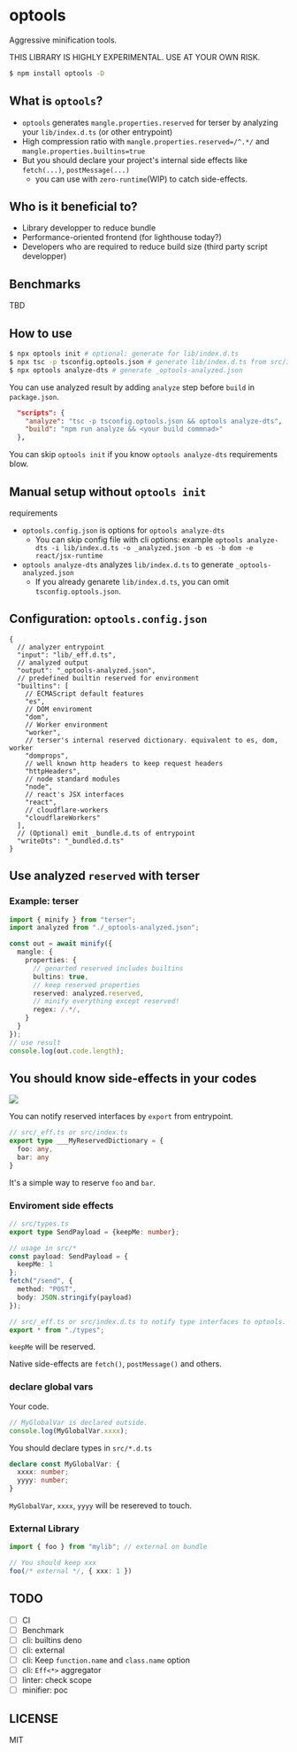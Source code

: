 # optools

Aggressive minification tools.

THIS LIBRARY IS HIGHLY EXPERIMENTAL. USE AT YOUR OWN RISK.

```bash
$ npm install optools -D 
```

## What is `optools`?

- `optools` generates `mangle.properties.reserved` for terser by analyzing your `lib/index.d.ts` (or other entrypoint)
- High compression ratio with `mangle.properties.reserved=/^.*/` and `mangle.properties.builtins=true`
- But you should declare your project's internal side effects like `fetch(...)`, `postMessage(...)`
  - you can use with `zero-runtime`(WIP) to catch side-effects.

## Who is it beneficial to?

- Library developper to reduce bundle
- Performance-oriented frontend (for lighthouse today?)
- Developers who are required to reduce build size (third party script developper)

## Benchmarks

TBD

## How to use

```bash
$ npx optools init # optional: generate for lib/index.d.ts
$ npx tsc -p tsconfig.optools.json # generate lib/index.d.ts from src/index.ts
$ npx optools analyze-dts # generate _optools-analyzed.json
```

You can use analyzed result by adding `analyze` step before `build` in `package.json`.

```json
  "scripts": {
    "analyze": "tsc -p tsconfig.optools.json && optools analyze-dts",
    "build": "npm run analyze && <your build commnad>"
  },
```

You can skip `optools init` if you know `optools analyze-dts` requirements blow.

## Manual setup without `optools init`

requirements

- `optools.config.json` is options for `optools analyze-dts`
  - You can skip config file with cli options: example `optools analyze-dts -i lib/index.d.ts -o _analyzed.json -b es -b dom -e react/jsx-runtime`
- `optools analyze-dts` analyzes `lib/index.d.ts` to generate `_optools-analyzed.json`
  - If you already genarete `lib/index.d.ts`, you can omit `tsconfig.optools.json`.

## Configuration: `optools.config.json`

```jsonc
{
  // analyzer entrypoint
  "input": "lib/_eff.d.ts",
  // analyzed output
  "output": "_optools-analyzed.json",
  // predefined builtin reserved for environment
  "builtins": [
    // ECMAScript default features 
    "es",
    // DOM enviroment
    "dom",
    // Worker environment
    "worker",
    // terser's internal reserved dictionary. equivalent to es, dom, worker
    "domprops",
    // well known http headers to keep request headers
    "httpHeaders",
    // node standard modules
    "node",
    // react's JSX interfaces
    "react",
    // cloudflare-workers
    "cloudflareWorkers"
  ],
  // (Optional) emit _bundle.d.ts of entrypoint
  "writeDts": "_bundled.d.ts"
}
```

## Use analyzed `reserved` with terser

### Example: terser

```ts
import { minify } from "terser";
import analyzed from "./_optools-analyzed.json";

const out = await minify({
  mangle: {
    properties: {
      // genarted reserved includes builtins
      bultins: true,
      // keep reserved properties
      reserved: analyzed.reserved,
      // minify everything except reserved!
      regex: /.*/,
    }
  }
});
// use result
console.log(out.code.length);
```

## You should know side-effects in your codes

![](https://i.gyazo.com/35c576bebd9c6a938612a10fe352dced.png)

You can notify reserved interfaces by `export` from entrypoint. 

```ts
// src/_eff.ts or src/index.ts
export type ___MyReservedDictionary = {
  foo: any,
  bar: any
}
```

It's a simple way to reserve `foo` and `bar`.

### Enviroment side effects

```ts
// src/types.ts
export type SendPayload = {keepMe: number};

// usage in src/*
const payload: SendPayload = {
  keepMe: 1
};
fetch("/send", {
  method: "POST",
  body: JSON.stringify(payload)
});

// src/_eff.ts or src/index.d.ts to notify type interfaces to optools.
export * from "./types";
```

`keepMe` will be reserved.

Native side-effects are `fetch()`, `postMessage()` and others.

### declare global vars

Your code.

```ts
// MyGlobalVar is declared outside.
console.log(MyGlobalVar.xxxx);
```

You should declare types in `src/*.d.ts`

```ts
declare const MyGlobalVar: {
  xxxx: number;
  yyyy: number;
}
```

`MyGlobalVar`, `xxxx`, `yyyy` will be resereved to touch.

### External Library

```ts
import { foo } from "mylib"; // external on bundle

// You should keep xxx
foo(/* external */, { xxx: 1 })
```

## TODO

- [ ] CI
- [ ] Benchmark
- [ ] cli: builtins deno
- [ ] cli: external
- [ ] cli: Keep `function.name` and `class.name` option
- [ ] cli: `Eff<*>` aggregator
- [ ] linter: check scope
- [ ] minifier: poc

## LICENSE

MIT 